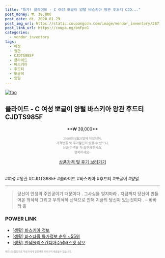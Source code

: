 ```yaml
--- 
title: "특가! 클라이드 - C 여성 뽀글이 양털 바스키아 왕관 후드티 CJD..." 
post_money: ₩. 39,000 
post_date: dt. 2020.01.29 
post_img_url: https://static.coupangcdn.com/image/vendor_inventory/287f/38b9fa6976f523cd92ffa549b3f3b475c3d0cb33beb313e65ec8eccccba6.jpg 
post_link_url: https://coupa.ng/bnFpcG 
categories: 
  - vendor_inventory 
tags: 
  - 여성 
  - 왕관 
  - CJDTS985F 
  - 클라이드 
  - 바스키아 
  - 후드티 
  - 뽀글이 
  - 양털 
--- 
```

[![foo](https://static.coupangcdn.com/image/vendor_inventory/287f/38b9fa6976f523cd92ffa549b3f3b475c3d0cb33beb313e65ec8eccccba6.jpg)](https://coupa.ng/bnFpcG) 

## 클라이드 - C 여성 뽀글이 양털 바스키아 왕관 후드티 CJDTS985F 
<p style="text-align: center;">**₩ 39,000**</p> 
<p style="text-align: center;"><span style="color: #898c8f; font-family: Georgia,Times,serif; font-size: 0.75em;">2020년01월29일에 작성되어, <br>가격변동 및 추가할인이 있을 수 있으니,<br> 상품 가격을 꼭!확인해주세요.<br>행복하세요~</span> 
</p>	 
<div markdown="0" style="text-align: center;"><a href="https://coupa.ng/bnFpcG" class="btn btn--success">상품가격 및 후기 보러가기</a></div> 
<br><br> 
  #여성 #왕관 #CJDTS985F #클라이드 #바스키아 #후드티 #뽀글이 #양털 
<hr> 

> 당신이 인생의 주인공이기 때문이다 . 그사실을 잊지마라 . 지금까지 당신이 만들어온 의식적 그리고 무의식적 선택으로 인해 지금의 당신이 있는것이다 .  – 바바라 홀 


### POWER LINK

* <a href="https://blog.naver.com/sakai111/221757522509" target="_blank"> [생활] 바스키아 정보 </a>
* <a href="https://blog.naver.com/sakai111/221777324123" target="_blank"> [생활] 바스타올 특가정보 순위 ~55위</a>
* <a href="https://blog.naver.com/santokki14/221772204347" target="_blank"> [생활] 한샘폴리스칸디아수납바스켓 정보 </a>

<span style="color: #898c8f; font-family: Georgia,Times,serif; font-size: 0.55em;">파트너스활동으로 작성자에게 일정액의 커미션이 제공될수 있습니다.</span> 
